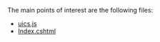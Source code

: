 The main points of interest are the following files: 
* [uics.js](./Presentation/Scripts/Custom/uics.js)
* [Index.cshtml](./Presentation/Views/Items/Index.cshtml)
